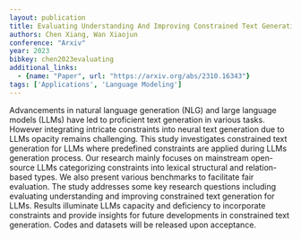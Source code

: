 ```yaml
---
layout: publication
title: Evaluating Understanding And Improving Constrained Text Generation For Large Language Models
authors: Chen Xiang, Wan Xiaojun
conference: "Arxiv"
year: 2023
bibkey: chen2023evaluating
additional_links:
  - {name: "Paper", url: "https://arxiv.org/abs/2310.16343"}
tags: ['Applications', 'Language Modeling']
---
```

Advancements in natural language generation (NLG) and large language models (LLMs) have led to proficient text generation in various tasks. However integrating intricate constraints into neural text generation due to LLMs opacity remains challenging. This study investigates constrained text generation for LLMs where predefined constraints are applied during LLMs generation process. Our research mainly focuses on mainstream open-source LLMs categorizing constraints into lexical structural and relation-based types. We also present various benchmarks to facilitate fair evaluation. The study addresses some key research questions including evaluating understanding and improving constrained text generation for LLMs. Results illuminate LLMs capacity and deficiency to incorporate constraints and provide insights for future developments in constrained text generation. Codes and datasets will be released upon acceptance.

